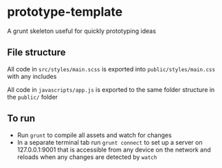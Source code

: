 # prototype-template

A grunt skeleton useful for quickly prototyping ideas

## File structure ##
All code in `src/styles/main.scss` is exported into `public/styles/main.css` with any includes

All code in `javascripts/app.js` is exported to the same folder structure in the `public/` folder

## To run ##
* Run `grunt` to compile all assets and watch for changes
* In a separate terminal tab run `grunt connect` to set up a server on 127.0.0.1:9001 that is accessible from any device on the network and reloads when any changes are detected by `watch`
